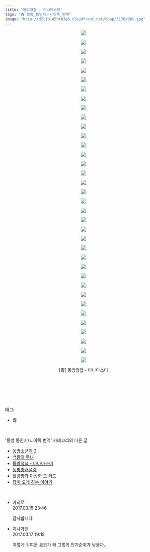 ```yaml
---
title: "동방청첩 - 마나마스미"
tags: "青 동방_동인지／ㄴ이쪽_번역"
image: "http://d2l1b145ht03q6.cloudfront.net/ghap/3170/001.jpg"
---
```

<div class="article">
<p style="text-align: center; clear: none; float: none;"><img src="{{ site.imgserver1 }}/ghap/3170/001.jpg"/></p>
<p style="text-align: center; clear: none; float: none;"><img src="{{ site.imgserver1 }}/ghap/3170/002.jpg"/></p>
<p style="text-align: center; clear: none; float: none;"><img src="{{ site.imgserver1 }}/ghap/3170/003.jpg"/></p>
<p style="text-align: center; clear: none; float: none;"><img src="{{ site.imgserver1 }}/ghap/3170/004.jpg"/></p>
<p style="text-align: center; clear: none; float: none;"><img src="{{ site.imgserver1 }}/ghap/3170/005.jpg"/></p>
<p style="text-align: center; clear: none; float: none;"><img src="{{ site.imgserver1 }}/ghap/3170/006.jpg"/></p>
<p style="text-align: center; clear: none; float: none;"><img src="{{ site.imgserver1 }}/ghap/3170/007.jpg"/></p>
<p style="text-align: center; clear: none; float: none;"><img src="{{ site.imgserver1 }}/ghap/3170/008.jpg"/></p>
<p style="text-align: center; clear: none; float: none;"><img src="{{ site.imgserver1 }}/ghap/3170/009.jpg"/></p>
<p style="text-align: center; clear: none; float: none;"><img src="{{ site.imgserver1 }}/ghap/3170/010.jpg"/></p>
<p style="text-align: center; clear: none; float: none;"><img src="{{ site.imgserver1 }}/ghap/3170/011.jpg"/></p>
<p style="text-align: center; clear: none; float: none;"><img src="{{ site.imgserver1 }}/ghap/3170/012.jpg"/></p>
<p style="text-align: center; clear: none; float: none;"><img src="{{ site.imgserver1 }}/ghap/3170/013.jpg"/></p>
<p style="text-align: center; clear: none; float: none;"><img src="{{ site.imgserver1 }}/ghap/3170/014.jpg"/></p>
<p style="text-align: center; clear: none; float: none;"><img src="{{ site.imgserver1 }}/ghap/3170/015.jpg"/></p>
<p style="text-align: center; clear: none; float: none;"><img src="{{ site.imgserver1 }}/ghap/3170/016.jpg"/></p>
<p style="text-align: center; clear: none; float: none;"><img src="{{ site.imgserver1 }}/ghap/3170/017.jpg"/></p>
<p style="text-align: center; clear: none; float: none;"><img src="{{ site.imgserver1 }}/ghap/3170/018.jpg"/></p>
<p style="text-align: center; clear: none; float: none;"><img src="{{ site.imgserver1 }}/ghap/3170/019.jpg"/></p>
<p style="text-align: center; clear: none; float: none;"><img src="{{ site.imgserver1 }}/ghap/3170/020.jpg"/></p>
<p style="text-align: center; clear: none; float: none;"><img src="{{ site.imgserver1 }}/ghap/3170/021.jpg"/></p>
<p style="text-align: center; clear: none; float: none;"><img src="{{ site.imgserver1 }}/ghap/3170/022.jpg"/></p>
<p style="text-align: center; clear: none; float: none;"><img src="{{ site.imgserver1 }}/ghap/3170/023.jpg"/></p>
<p style="text-align: center; clear: none; float: none;"><img src="{{ site.imgserver1 }}/ghap/3170/024.jpg"/></p>
<p style="text-align: center; clear: none; float: none;"><img src="{{ site.imgserver1 }}/ghap/3170/025.jpg"/></p>
<p style="text-align: center; clear: none; float: none;"><img src="{{ site.imgserver1 }}/ghap/3170/026.jpg"/></p>
<p style="text-align: center; clear: none; float: none;"><img src="{{ site.imgserver1 }}/ghap/3170/027.jpg"/></p>
<p style="text-align: center; clear: none; float: none;"><img src="{{ site.imgserver1 }}/ghap/3170/028.jpg"/></p>
<p style="text-align: center; clear: none; float: none;"><img src="{{ site.imgserver1 }}/ghap/3170/029.jpg"/></p>
<p style="text-align: center; clear: none; float: none;"><img src="{{ site.imgserver1 }}/ghap/3170/030.jpg"/></p>
<p style="text-align: center; clear: none; float: none;"><img src="{{ site.imgserver1 }}/ghap/3170/031.jpg"/></p>
<p style="text-align: center; clear: none; float: none;"><img src="{{ site.imgserver1 }}/ghap/3170/032.jpg"/></p>
<p style="text-align: center; clear: none; float: none;"><img src="{{ site.imgserver1 }}/ghap/3170/033.jpg"/></p>
<p style="text-align: center; clear: none; float: none;"><img src="{{ site.imgserver1 }}/ghap/3170/034.jpg"/></p>
<p style="text-align: center; clear: none; float: none;"><img src="{{ site.imgserver1 }}/ghap/3170/035.jpg"/></p>
<p style="text-align: center; clear: none; float: none;"><img src="{{ site.imgserver1 }}/ghap/3170/036.jpg"/></p>
<p style="text-align: center; clear: none; float: none;">[青] 동방청첩 - 마나마스미</p>
<p style="text-align: center; clear: none; float: none;"><br/></p>
<p><br/></p>
</div><br/>
<div class="tagTrail">
<p>태그: </p>
<ul>
<li>青</li>
</ul>
</div><br/>
<div class="another">
<p>'동방 동인지/ㄴ이쪽 번역' 카테고리의 다른 글</p>
<ul>
<li><a href="/ghap_3175">동방소년기 2</a></li>
<li><a href="/ghap_3174">백랑의 무녀</a></li>
<li><a href="/ghap_3170">동방청첩 - 마나마스미</a></li>
<li><a href="/ghap_3161">동방총배설강</a></li>
<li><a href="/ghap_3160">플량쨩과 이상한 그 카드</a></li>
<li><a href="/ghap_3159">잠이 오게 하는 이야기</a></li>
</ul>
</div><br/>
<div class="cb_module cb_fluid">
<div class="cb_wrt cb_profile">
<div class="comment">
<ul>
<li class="cb_thumb_off" id="comment14940511">
<div class="cb_comment_area">
<div class="cb_info_area">
<div class="cb_section">
<span class="cb_nick_name">카히로</span>
</div>
<div class="cb_section">
<span class="cb_date">2017.03.15 23:46 </span>
</div>
</div>
<div class="cb_dsc_comment">
<p class="cb_dsc">
											감사합니다<br/>
</p>
</div>
</div></li>
<li class="cb_thumb_off" id="comment14941945">
<div class="cb_comment_area">
<div class="cb_info_area">
<div class="cb_section">
<span class="cb_nick_name">지나가던</span>
</div>
<div class="cb_section">
<span class="cb_date">2017.03.17 19:15 </span>
</div>
</div>
<div class="cb_dsc_comment">
<p class="cb_dsc">
											이렇게 귀여운 쿄코가 왜 그렇게 인기순위가 낮을까...
										</p>
</div>
</div></li>
</ul>
</div>
</div><!-- commentList close -->
</div><br/>
